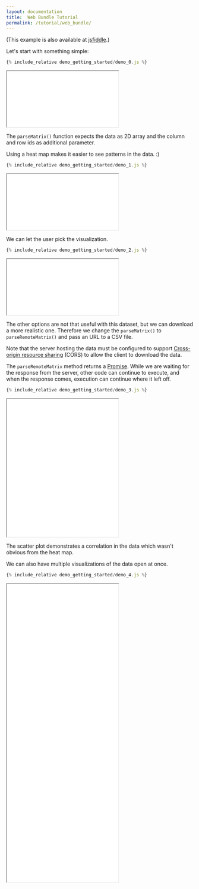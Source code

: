 ```yaml
---
layout: documentation
title:  Web Bundle Tutorial
permalink: /tutorial/web_bundle/
---
```


(This example is also available at
[jsfiddle](http://jsfiddle.net/gh/get/library/pure/caleydo/caleydo.github.io/tree/master/_documentation/tutorial/web_bundle/demo_getting_started/jsfiddle).)

Let's start with something simple:

```javascript
{% include_relative demo_getting_started/demo_0.js %}
```
<iframe src="/documentation/tutorial/web_bundle/frame.html?demo_getting_started/demo_0"></iframe>

The `parseMatrix()` function expects the data as 2D array and the column and row ids as additional parameter.


Using a heat map makes it easier to see patterns in the data. :)

```javascript
{% include_relative demo_getting_started/demo_1.js %}
```
<iframe src="/documentation/tutorial/web_bundle/frame.html?demo_getting_started/demo_1"></iframe>

We can let the user pick the visualization.

```javascript
{% include_relative demo_getting_started/demo_2.js %}
```
<iframe src="/documentation/tutorial/web_bundle/frame.html?demo_getting_started/demo_2"></iframe>

The other options are not that useful with this dataset,
but we can download a more realistic one.
Therefore we change the `parseMatrix()` to `parseRemoteMatrix()` and pass an URL to a CSV file.

Note that the server hosting the data must be configured to support
[Cross-origin resource sharing](https://en.wikipedia.org/wiki/Cross-origin_resource_sharing)
(CORS) to allow the client to download the data.

The `parseRemoteMatrix` method returns a
[Promise](https://developer.mozilla.org/de/docs/Web/JavaScript/Reference/Global_Objects/Promise).
While we are waiting for the response from the server, other code can continue to execute,
and when the response comes, execution can continue where it left off.

```javascript
{% include_relative demo_getting_started/demo_3.js %}
```
<iframe src="/documentation/tutorial/web_bundle/frame.html?demo_getting_started/demo_3" height="370"></iframe>

The scatter plot demonstrates a correlation in the data which wasn't
obvious from the heat map.

We can also have multiple visualizations of the data open at once.

```javascript
{% include_relative demo_getting_started/demo_4.js %}
```
<iframe src="/documentation/tutorial/web_bundle/frame.html?demo_getting_started/demo_4" height="800"></iframe>
